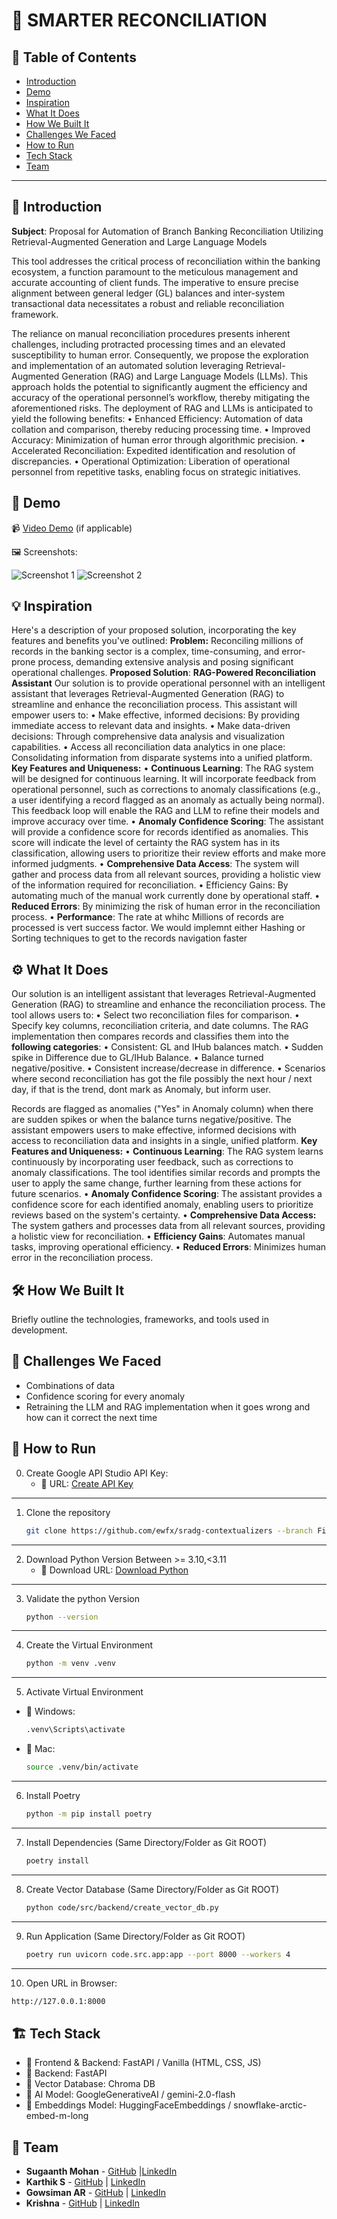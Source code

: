 # 🚀 SMARTER RECONCILIATION

## 📌 Table of Contents
- [Introduction](#introduction)
- [Demo](#demo)
- [Inspiration](#inspiration)
- [What It Does](#what-it-does)
- [How We Built It](#how-we-built-it)
- [Challenges We Faced](#challenges-we-faced)
- [How to Run](#how-to-run)
- [Tech Stack](#tech-stack)
- [Team](#team)

---

## 🎯 Introduction
**Subject**: Proposal for Automation of Branch Banking Reconciliation Utilizing Retrieval-Augmented Generation and Large Language Models

This tool addresses the critical process of reconciliation within the banking ecosystem, a function paramount to the meticulous management and accurate accounting of client funds. The imperative to ensure precise alignment between general ledger (GL) balances and inter-system transactional data necessitates a robust and reliable reconciliation framework.

The reliance on manual reconciliation procedures presents inherent challenges, including protracted processing times and an elevated susceptibility to human error. Consequently, we propose the exploration and implementation of an automated solution leveraging Retrieval-Augmented Generation (RAG) and Large Language Models (LLMs). This approach holds the potential to significantly augment the efficiency and accuracy of the operational personnel’s workflow, thereby mitigating the aforementioned risks.
The deployment of RAG and LLMs is anticipated to yield the following benefits:
•	Enhanced Efficiency: Automation of data collation and comparison, thereby reducing processing time.
•	Improved Accuracy: Minimization of human error through algorithmic precision.
•	Accelerated Reconciliation: Expedited identification and resolution of discrepancies.
•	Operational Optimization: Liberation of operational personnel from repetitive tasks, enabling focus on strategic initiatives.


## 🎥 Demo
📹 [Video Demo](./artifacts/demo/Video.mp4) (if applicable)  

🖼️ Screenshots:

![Screenshot 1](./artifacts/arch/UI.png)
![Screenshot 2](./artifacts/arch/Slide1.PNG)
## 💡 Inspiration
Here's a description of your proposed solution, incorporating the key features and benefits you've outlined:
**Problem:**
Reconciling millions of records in the banking sector is a complex, time-consuming, and error-prone process, demanding extensive analysis and posing significant operational challenges.
**Proposed Solution**: **RAG-Powered Reconciliation Assistant**
Our solution is to provide operational personnel with an intelligent assistant that leverages Retrieval-Augmented Generation (RAG) to streamline and enhance the reconciliation process. This assistant will empower users to:
•	Make effective, informed decisions: By providing immediate access to relevant data and insights.
•	Make data-driven decisions: Through comprehensive data analysis and visualization capabilities.
•	Access all reconciliation data analytics in one place: Consolidating information from disparate systems into a unified platform.
**Key Features and Uniqueness:**
•	**Continuous Learning**: The RAG system will be designed for continuous learning. It will incorporate feedback from operational personnel, such as corrections to anomaly classifications (e.g., a user identifying a record flagged as an anomaly as actually being normal). This feedback loop will enable the RAG and LLM to refine their models and improve accuracy over time.
•	**Anomaly Confidence Scoring**: The assistant will provide a confidence score for records identified as anomalies. This score will indicate the level of certainty the RAG system has in its classification, allowing users to prioritize their review efforts and make more informed judgments.
•	**Comprehensive Data Access**: The system will gather and process data from all relevant sources, providing a holistic view of the information required for reconciliation.
•	Efficiency Gains: By automating much of the manual work currently done by operational staff.
•	**Reduced Errors**: By minimizing the risk of human error in the reconciliation process.
•	**Performance**: The rate at whihc Millions of records are processed is vert success factor. We would implemnt either Hashing or Sorting techniques to get to the records navigation faster


## ⚙️ What It Does
Our solution is an intelligent assistant that leverages Retrieval-Augmented Generation (RAG) to streamline and enhance the reconciliation process. The tool allows users to:
•	Select two reconciliation files for comparison.
•	Specify key columns, reconciliation criteria, and date columns.
The RAG implementation then compares records and classifies them into the **following categories**:
•	Consistent: GL and IHub balances match.
•	Sudden spike in Difference due to GL/IHub Balance.
•	Balance turned negative/positive.
•	Consistent increase/decrease in difference.
•	Scenarios where second reconciliation has got the file possibly the next hour / next day, if that is the trend, dont mark as Anomaly, but inform user.

Records are flagged as anomalies ("Yes" in Anomaly column) when there are sudden spikes or when the balance turns negative/positive.
The assistant empowers users to make effective, informed decisions with access to reconciliation data and insights in a single, unified platform.
**Key Features and Uniqueness:**
•	**Continuous Learning**: The RAG system learns continuously by incorporating user feedback, such as corrections to anomaly classifications. The tool identifies similar records and prompts the user to apply the same change, further learning from these actions for future scenarios.
•	**Anomaly Confidence Scoring**: The assistant provides a confidence score for each identified anomaly, enabling users to prioritize reviews based on the system's certainty.
•	**Comprehensive Data Access:** The system gathers and processes data from all relevant sources, providing a holistic view for reconciliation.
•	**Efficiency Gains**: Automates manual tasks, improving operational efficiency.
•	**Reduced Errors**: Minimizes human error in the reconciliation process.



## 🛠️ How We Built It
Briefly outline the technologies, frameworks, and tools used in development.

## 🚧 Challenges We Faced
- Combinations of data
- Confidence scoring for every anomaly
- Retraining the LLM and RAG implementation when it goes wrong and how can it correct the next time


## 🏃 How to Run
0. Create Google API Studio API Key:
   - 🔹 URL: [Create API Key](https://aistudio.google.com/apikey?pli=1)
---
1. Clone the repository  
   ```sh
   git clone https://github.com/ewfx/sradg-contextualizers --branch FinalRelease .
   ```
---
2. Download Python Version Between >= 3.10,<3.11 
   - 🔹 Download URL: [Download Python](https://www.python.org/downloads/)
---
3. Validate the python Version
   ```sh
   python --version
   ```
---
4. Create the Virtual Environment   
   ```sh
   python -m venv .venv 
   ```
---
5. Activate Virtual Environment
- 🔹 Windows:
   ```sh
   .venv\Scripts\activate
   ```

- 🔹 Mac:
   ```sh
   source .venv/bin/activate
   ```
---
6. Install Poetry
   ```sh
   python -m pip install poetry
   ```
---
7. Install Dependencies (Same Directory/Folder as Git ROOT)
   ```sh
   poetry install 
   ```
---
8. Create Vector Database (Same Directory/Folder as Git ROOT)   
   ```sh
   python code/src/backend/create_vector_db.py
   ```
---
9. Run Application (Same Directory/Folder as Git ROOT)   
   ```sh
   poetry run uvicorn code.src.app:app --port 8000 --workers 4
   ```
---
10. Open URL in Browser:
   ```sh
   http://127.0.0.1:8000
   ```



## 🏗️ Tech Stack
- 🔹 Frontend & Backend: FastAPI / Vanilla (HTML, CSS, JS)
- 🔹 Backend: FastAPI
- 🔹 Vector Database: Chroma DB
- 🔹 AI Model: GoogleGenerativeAI / gemini-2.0-flash
- 🔹 Embeddings Model: HuggingFaceEmbeddings / snowflake-arctic-embed-m-long

## 👥 Team
- **Sugaanth Mohan** - [GitHub](https://github.com/SugaanthMohan) |[LinkedIn](#) 
- **Karthik S** - [GitHub](https://github.com/karthiksenthil2803) | [LinkedIn](#)
- **Gowsiman AR** - [GitHub](https://github.com/gowsiman) | [LinkedIn](#)
- **Krishna** - [GitHub](https://github.com/rtanavprasad) | [LinkedIn](#)

